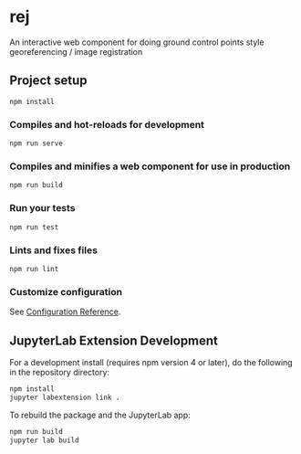 # rej
An interactive web component for doing ground control points style georeferencing / image registration

## Project setup
```
npm install
```

### Compiles and hot-reloads for development
```
npm run serve
```

### Compiles and minifies a web component for use in production
```
npm run build
```

### Run your tests
```
npm run test
```

### Lints and fixes files
```
npm run lint
```

### Customize configuration
See [Configuration Reference](https://cli.vuejs.org/config/).


## JupyterLab Extension Development

For a development install (requires npm version 4 or later), do the following in the repository directory:

```bash
npm install
jupyter labextension link .
```

To rebuild the package and the JupyterLab app:

```bash
npm run build
jupyter lab build
```
